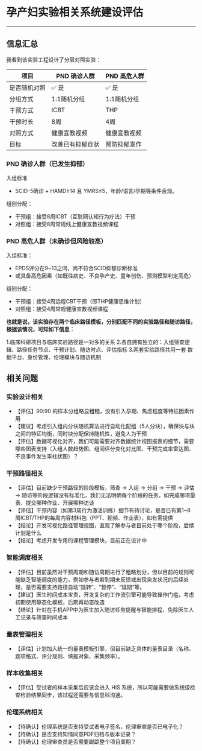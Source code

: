 # 孕产妇实验相关系统建设评估

---

## 信息汇总

我看到该实验工程设计了分层对照实验：

| 项目 | PND 确诊人群 | PND 高危人群 |
|-|-|-|
| 是否随机对照 | ✅ 是 | ✅ 是 |
| 分组方式 | 1:1随机分组 | 1:1随机分组 |
| 干预方式 | ICBT | THP |
| 干预时长 | 8周 | 4周 |
| 对照方式 | 健康宣教视频 | 健康宣教视频 |
| 目标 | 改善已有抑郁症状 | 预防抑郁发作 |

### PND 确诊人群（已发生抑郁）

入组标准
- SCID-5确诊 + HAMD≥14 且 YMRS≤5，年龄/语言/孕期等条件合规。

组别分配：
- 干预组：接受8周ICBT（互联网认知行为疗法）干预
- 对照组：接受8周常规线上健康宣教视频课程

### PND 高危人群（未确诊但风险较高）

入组标准：
- EPDS评分在9~13之间，尚不符合SCID抑郁诊断标准
- 或具备高危因素（如既往病史、不良孕产史、童年创伤、预测模型判定高危）

组别分配：
- 干预组：接受4周远程CBT干预（即THP健康思维计划）
- 对照组：接受4周常规健康宣教视频课程

**也就是说，该实验存在两个临床路径模板，分别匹配不同的实验路径和随访路径，根据该情况，可知如下信息：**

1.临床科研项目与临床实验路径是一对多的关系
2.各自拥有独立的：入组筛查逻辑、路径任务节点、干预计划、随访时点、评估指标
3.两套实验路径共用一套 数据平台、身份管理、伦理模块与随访机制

## 相关问题

### 实验设计相关

- 【评估】90:90 的样本分组略显粗糙，没有引入孕期、焦虑程度等特征因素作用
- 【建议】考虑引入组内分块随机算法进行自动化配组（5人分块），确保块与块之间的特征均衡，同时块分配保持随机性，避免人为干预
- 【评估】数据可视化对齐，我们可能需要对齐数据统计视图报表的细节，需要哪些图表支持（入组人数趋势图、组间评分变化对比图、干预完成率雷达图、不良事件发生率柱状图）？

### 干预路径相关

- 【评估】目前缺少干预路径的阶段模板，筛查 → 入组 → 分组 → 干预 → 评估 → 随访等阶段逻辑没有标准化，我们无法明确每个阶段的任务，如完成哪项量表、提交哪种作业、开展哪种访谈
- 【评估】干预内容（如第3周行为激活训练）细节有待讨论，是否已有第1~8周ICBT/THP的每周内容材料包（PPT、视频、作业表），如有需提供
- 【结论】开发可视化路径管理视图，直观了解参与者目前处于哪个阶段，后续计划是什么
- 【结论】考虑开发专用的课程管理模块，目前正在设计中

### 智能调度相关

- 【评估】目前虽然对干预周期和随访周期进行了粗略划分，但以目前的规则可能缺乏智能调度的能力，例如参与者若到期未反馈或出现突发状况的后续处理，是否需要支持路径自动“跳转”、“暂停”、“延期”等。
- 【建议】医生时间成本宝贵，开发复杂的工作流引擎可能导致操作门槛，考虑初期使用静态化模板，后期再动态改造
- 【结论】针对在手机APP中为医生加入随访任务提醒与智能排程，免除医生人工记录与筛查时间成本

### 量表管理相关

- 【评估】计划加入统一的量表模板引擎，但目前缺乏具体的量表目录（名称、题项格式、评分规则、填报对象、采集频率）。

### 样本收集相关

- 【评估】受试者的样本采集后应该会进入 HIS 系统，所以可能需要做系统级检查检验结果同步，该过程还需要与信息科沟通。

### 伦理系统相关

- 【待确认】伦理系统是否支持受试者电子签名，伦理审查是否已电子化？
- 【待确认】是否支持知情同意PDF归档与版本记录？
- 【待确认】伦理审查员是否需要跟踪整个项目周期？